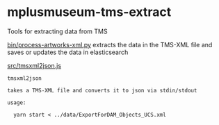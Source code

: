 # mplusmuseum-tms-extract

Tools for extracting data from TMS

[bin/process-artworks-xml.py](bin/process-artworks-xml.py) extracts the data in the TMS-XML file and saves or updates the data in elasticsearch

[src/tmsxml2json.js](src/tmsxml2json.js)

    tmsxml2json

    takes a TMS-XML file and converts it to json via stdin/stdout

    usage:

      yarn start < ../data/ExportForDAM_Objects_UCS.xml
